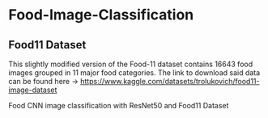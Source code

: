 # Food-Image-Classification #

## Food11 Dataset ##

This slightly modified version of the Food-11 dataset contains 16643 food images grouped in 11 major food categories. 
The link to download said data can be found here -> https://www.kaggle.com/datasets/trolukovich/food11-image-dataset

Food CNN image classification with ResNet50 and Food11 Dataset

